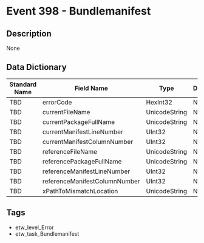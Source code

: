 # Event 398 - Bundlemanifest

## Description
None

## Data Dictionary
|Standard Name|Field Name|Type|Description|Sample Value|
|---|---|---|---|---|
|TBD|errorCode|HexInt32|None|`None`|
|TBD|currentFileName|UnicodeString|None|`None`|
|TBD|currentPackageFullName|UnicodeString|None|`None`|
|TBD|currentManifestLineNumber|UInt32|None|`None`|
|TBD|currentManifestColumnNumber|UInt32|None|`None`|
|TBD|referenceFileName|UnicodeString|None|`None`|
|TBD|referencePackageFullName|UnicodeString|None|`None`|
|TBD|referenceManifestLineNumber|UInt32|None|`None`|
|TBD|referenceManifestColumnNumber|UInt32|None|`None`|
|TBD|xPathToMismatchLocation|UnicodeString|None|`None`|

## Tags
* etw_level_Error
* etw_task_Bundlemanifest